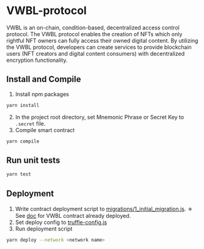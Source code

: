 # VWBL-protocol
VWBL is an on-chain, condition-based, decentralized access control protocol. The VWBL protocol enables the creation of NFTs which only rightful NFT owners can fully access their owned digital content. By utilizing the VWBL protocol, developers can create services to provide blockchain users (NFT creators and digital content consumers) with decentralized encryption functionality.

## Install and Compile
1. Install npm packages
```bash
yarn install
```
2. In the project root directory, set Mnemonic Phrase or Secret Key to `.secret` file.
3. Compile smart contract
```bash
yarn compile
```

## Run unit tests
```bash
yarn test
```

## Deployment
1. Write contract deployment script to [migrations/1_initial_migration.js](https://github.com/VWBL/VWBL-protocol/blob/master/migrations/1_initial_migration.js). 
＊See [doc](https://app.gitbook.com/o/XKJRuS9VhgLSsEarEY4P/s/CNC1YmYHucLw7YmJFhGF/end-point-for-vwbl) for VWBL contract already deployed.
2. Set deploy config to [truffle-config.js](https://github.com/VWBL/VWBL-protocol/blob/master/truffle-config.js#L60)
3. Run deployment script
```bash
yarn deploy --network <network name>
```


